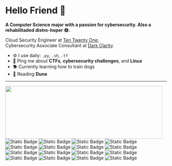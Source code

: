 
# Hello Friend 🤖

**A Computer Science major with a passion for cybersecurity. Also a rehabilitaded distro-hoper 😅.** 

Cloud Security Engineer at [Ten Twenty One](https://tentwentyone.io/en/); <br/>
Cybersecurity Associate Consultant at [Dark Clarity](https://darkclarity.net/). <br/>

- ⚙️ I use daily: `.py`, `.sh`, `.tf`
- 💬 Ping me about **CTFs**, **cybersecurity challenges**, and **Linux**
- 🐕 Currently learning how to train dogs
- 📖 Reading **Dune**

---

<p>
  <img align="left" width="490" height="165" src="https://github-readme-stats.vercel.app/api?username=jpantao&show_icons=true&theme=transparent"/>
  <p>
    <img alt="Static Badge" src="https://img.shields.io/badge/Visual_Studio_Code-%23007ACC?style=flat-square&logo=visualstudiocode&logoColor=white">
    <img alt="Static Badge" src="https://img.shields.io/badge/Vim-%23019733?style=flat-square&logo=vim&logoColor=white">
    <img alt="Static Badge" src="https://img.shields.io/badge/JetBrains-%23000000?style=flat-square&logo=jetbrains&logoColor=white">
    <img alt="Static Badge" src="https://img.shields.io/badge/Git-%23F05032?style=flat-square&logo=git&logoColor=white">
    <img alt="Static Badge" src="https://img.shields.io/badge/GitHub-%23181717?style=flat-square&logo=github&logoColor=white">
    <img alt="Static Badge" src="https://img.shields.io/badge/Java-%23F80000?style=flat-square&logo=oracle&logoColor=white">
    <img alt="Static Badge" src="https://img.shields.io/badge/Clang-%23A8B9CC?style=flat-square&logo=c&logoColor=black">
    <img alt="Static Badge" src="https://img.shields.io/badge/Python-%233776AB?style=flat-square&logo=python&logoColor=white">
    <img alt="Static Badge" src="https://img.shields.io/badge/Go-%2300ADD8?style=flat-square&logo=go&logoColor=white">
    <img alt="Static Badge" src="https://img.shields.io/badge/Terraform-%23844FBA?style=flat-square&logo=terraform&logoColor=white">
    <img alt="Static Badge" src="https://img.shields.io/badge/Docker-%232496ED?style=flat-square&logo=docker&logoColor=white">
    <img alt="Static Badge" src="https://img.shields.io/badge/Azure-%230078D4?style=flat-square&logo=microsoftazure&logoColor=white">
    <img alt="Static Badge" src="https://img.shields.io/badge/Hack_The_Box-%239FEF00?style=flat-square&logo=hackthebox&logoColor=black">
    <img alt="Static Badge" src="https://img.shields.io/badge/TryHackMe-%23212C42?style=flat-square&logo=tryhackme&logoColor=white">
    <img alt="Static Badge" src="https://img.shields.io/badge/Linux-%23FCC624?style=flat-square&logo=linux&logoColor=black">
    <img alt="Static Badge" src="https://img.shields.io/badge/Kali_Linux-%23557C94?style=flat-square&logo=kalilinux&logoColor=white">
  </p>
</p>



<!--

**jpantao/jpantao** is a ✨ _special_ ✨ repository because its `README.md` (this file) appears on your GitHub profile.

Here are some ideas to get you started:

- 🔭 I’m currently working on ...
- 🌱 I’m currently learning about ...
- 👯 I’m looking to collaborate on ...
- 🤔 I’m looking for help with ...
- 💬 Ask me about ...
- 📫 How to reach me: ...
- 😄 Pronouns: ...
- ⚡ Fun fact: ...
-->
